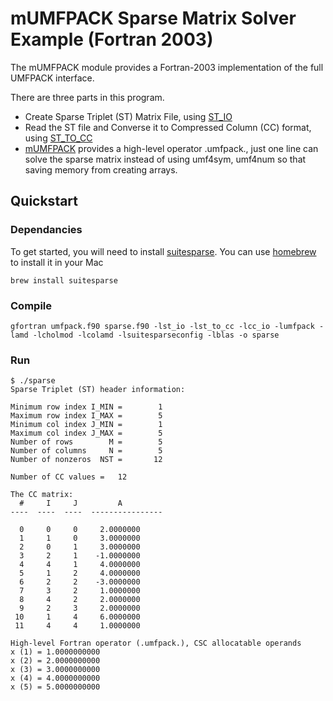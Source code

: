 # mUMFPACK Sparse Matrix Solver Example (Fortran 2003)

The mUMFPACK module provides a Fortran-2003 implementation of the full UMFPACK interface.

There are three parts in this program.
* Create Sparse Triplet (ST) Matrix File, using [ST_IO](http://people.sc.fsu.edu/~jburkardt/f_src/st_io/st_io.html) 
* Read the ST file and Converse it to Compressed Column (CC) format, using [ST_TO_CC](http://people.sc.fsu.edu/~jburkardt/f_src/st_to_cc/st_to_cc.html)
* [mUMFPACK](http://geo.mff.cuni.cz/~lh/Fortran/UMFPACK/README.html) provides a high-level operator .umfpack., just one line can solve the sparse matrix instead of using umf4sym, umf4num so that saving memory from creating arrays.

## Quickstart

### Dependancies 

To get started, you will need to install [suitesparse](http://faculty.cse.tamu.edu/davis/suitesparse.html). You can use [homebrew](http://brew.sh/) to install it in your Mac

    brew install suitesparse

### Compile

    gfortran umfpack.f90 sparse.f90 -lst_io -lst_to_cc -lcc_io -lumfpack -lamd -lcholmod -lcolamd -lsuitesparseconfig -lblas -o sparse
### Run

    $ ./sparse 
    Sparse Triplet (ST) header information:

    Minimum row index I_MIN =        1
    Maximum row index I_MAX =        5
    Minimum col index J_MIN =        1
    Maximum col index J_MAX =        5
    Number of rows        M =        5
    Number of columns     N =        5
    Number of nonzeros  NST =       12

    Number of CC values =   12

    The CC matrix:
      #     I     J         A
    ----  ----  ----  ----------------

      0     0     0     2.0000000
      1     1     0     3.0000000
      2     0     1     3.0000000
      3     2     1    -1.0000000
      4     4     1     4.0000000
      5     1     2     4.0000000
      6     2     2    -3.0000000
      7     3     2     1.0000000
      8     4     2     2.0000000
      9     2     3     2.0000000
     10     1     4     6.0000000
     11     4     4     1.0000000

    High-level Fortran operator (.umfpack.), CSC allocatable operands
    x (1) = 1.0000000000
    x (2) = 2.0000000000
    x (3) = 3.0000000000
    x (4) = 4.0000000000
    x (5) = 5.0000000000

